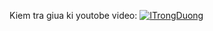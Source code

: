 Kiem tra giua ki 
youtobe video:
[![ITrongDuong](https://img.youtube.com/vi/LuVubdrPM9c/default.jpg)](https://youtu.be/LuVubdrPM9c)
